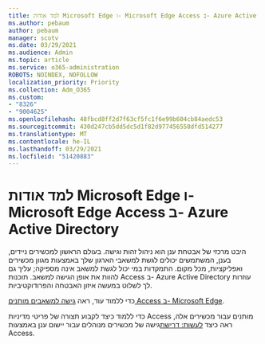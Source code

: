 ```yaml
---
title: למד אודות Microsoft Edge ו- Microsoft Edge Access ב- Azure Active Directory
ms.author: pebaum
author: pebaum
manager: scotv
ms.date: 03/29/2021
ms.audience: Admin
ms.topic: article
ms.service: o365-administration
ROBOTS: NOINDEX, NOFOLLOW
localization_priority: Priority
ms.collection: Adm_O365
ms.custom:
- "8326"
- "9004625"
ms.openlocfilehash: 48fbcd8ff2d7f63cf5fc1f6e99b604cb84aedc53
ms.sourcegitcommit: 430d247cb5dd5dc5d1f82d977456558dfd514277
ms.translationtype: MT
ms.contentlocale: he-IL
ms.lasthandoff: 03/29/2021
ms.locfileid: "51420883"
---
```

# <a name="learn-about-microsoft-edge-and-conditional-access-in-azure-active-directory"></a>למד אודות Microsoft Edge ו- Microsoft Edge Access ב- Azure Active Directory

היבט מרכזי של אבטחת ענן הוא ניהול זהות וגישה. בעולם הראשון למכשירים ניידים, בענן, המשתמשים יכולים לגשת למשאבי הארגון שלך באמצעות מגוון מכשירים ואפליקציות, מכל מקום. התמקדות במי יכול לגשת למשאב אינה מספיקה; עליך גם להוות את אופן הגישה למשאב. תוכנות Access ב- Azure Active Directory עוזרות לך לשלוט במעשה איזון האבטחה והפרודוקטיביות.

כדי ללמוד עוד, ראה [גישה למשאבים מותנים Access ב- Microsoft Edge](https://go.microsoft.com/fwlink/?linkid=2152158).

כדי ללמוד כיצד לקבוע תצורה של פריטי מדיניות Access מותנים עבור מכשירים אלה, ראה כיצד [לעשות: דרישת](https://go.microsoft.com/fwlink/?linkid=2137682)גישה של מכשירים מנוהלים עבור יישום ענן באמצעות Access.